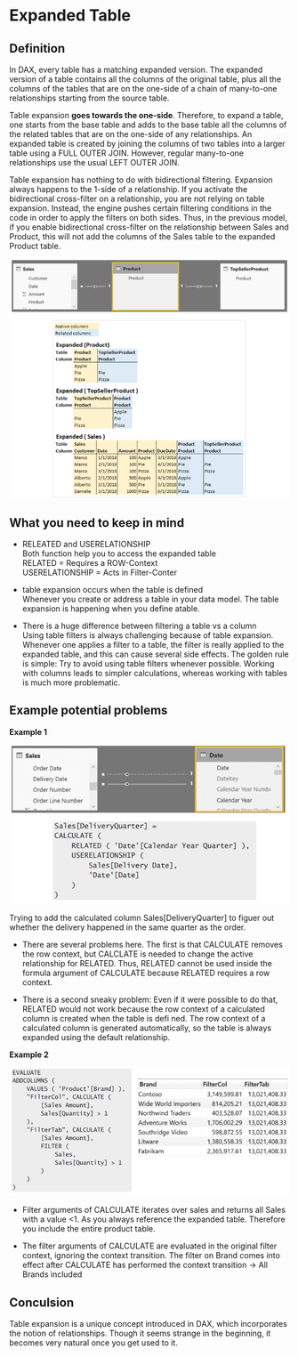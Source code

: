 # Expanded Table

## Definition
In DAX, every table has a matching expanded version. The expanded version of a table contains all the columns of the original table, plus all the columns of the tables that are on the one-side of a chain of many-to-one relationships starting from the source table. <br>

Table expansion **goes towards the one-side**. Therefore, to expand a table, one starts from the base table and adds to the base table all the columns of the related tables that are on the one-side of any relationships. An expanded table is created by joining the columns of two tables into a larger table using a FULL OUTER JOIN. However, regular many-to-one relationships use the usual LEFT OUTER JOIN. <br>

Table expansion has nothing to do with bidirectional filtering. Expansion always happens to the 1-side of a relationship. If you activate the bidirectional cross-filter on a relationship, you are not relying on table expansion. Instead, the engine pushes certain filtering conditions in the code in order to apply the filters on both sides. Thus, in the previous model, if you enable bidirectional cross-filter on the relationship between Sales and Product, this will not add the columns of the Sales table to the expanded Product table.

![Agenda](01_ExpandedTable.PNG) <br>


## What you need to keep in mind

+ RELEATED and USERELATIONSHIP <br>
Both function help you to access the expanded table <br>
RELATED 			= Requires a ROW-Context <br>
USERELATIONSHIP 	= Acts in Filter-Conter

+ table expansion occurs when the table is defined <br>
Whenever you create or address a table in your data model. The table expansion is happening when you define atable.

+ There is a huge difference between filtering a table vs a column <br>
Using table filters is always challenging because of table expansion. Whenever one applies a filter to a table, the filter is   really applied to the expanded table, and this can cause several side effects. The golden rule is simple: Try to avoid using table filters whenever possible. Working with columns leads to simpler calculations, whereas working with tables is much more problematic.

## Example potential problems

**Example 1**

![Agenda](02_ExpandedTable.PNG) <br>

Trying to add the calculated column Sales[DeliveryQuarter] to figuer out whether 
the delivery happened in the same quarter as the order.

+ There are several problems here. The first is that CALCULATE removes the row context, but CALCLATE is needed to change the active relationship for RELATED. Thus, RELATED cannot be used inside the formula argument of CALCULATE because RELATED requires a row context. 

+ There is a second sneaky problem: Even if it were possible to do that, RELATED would not work because the row context of a calculated column is created when the table is defi ned. The row context of a calculated column is generated automatically, so the table is always expanded using the default relationship. <br>

**Example 2**

![Agenda](03_ExpandedTable.PNG) <br>

+ Filter arguments of CALCULATE iterates over sales and returns all Sales with a value <1. As you always reference the expanded table. Therefore you include the entire product table.

+ The filter arguments of CALCULATE are evaluated in the original filter context, ignoring the context transition. The filter on Brand comes into effect after CALCULATE has performed the context transition -> All Brands included



## Conculsion
Table expansion is a unique concept introduced in DAX, which incorporates the notion of relationships. Though it seems strange in the beginning, it becomes very natural once you get used to it.
